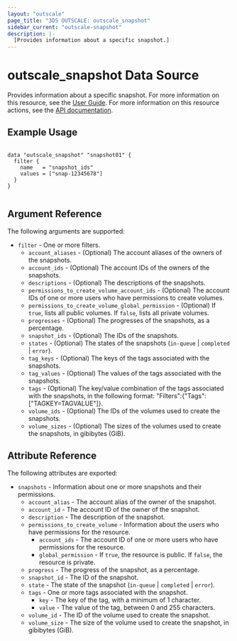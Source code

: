 ```yaml
---
layout: "outscale"
page_title: "3DS OUTSCALE: outscale_snapshot"
sidebar_current: "outscale-snapshot"
description: |-
  [Provides information about a specific snapshot.]
---
```


# outscale_snapshot Data Source

Provides information about a specific snapshot.
For more information on this resource, see the [User Guide](https://wiki.outscale.net/display/EN/About+Snapshots).
For more information on this resource actions, see the [API documentation](https://docs.outscale.com/api#3ds-outscale-api-snapshot).

## Example Usage

```hcl

data "outscale_snapshot" "snapshot01" {
  filter {
    name   = "snapshot_ids"
    values = ["snap-12345678"]
  }
}


```

## Argument Reference

The following arguments are supported:

* `filter` - One or more filters.
  * `account_aliases` - (Optional) The account aliases of the owners of the snapshots.
  * `account_ids` - (Optional) The account IDs of the owners of the snapshots.
  * `descriptions` - (Optional) The descriptions of the snapshots.
  * `permissions_to_create_volume_account_ids` - (Optional) The account IDs of one or more users who have permissions to create volumes.
  * `permissions_to_create_volume_global_permission` - (Optional) If `true`, lists all public volumes. If `false`, lists all private volumes.
  * `progresses` - (Optional) The progresses of the snapshots, as a percentage.
  * `snapshot_ids` - (Optional) The IDs of the snapshots.
  * `states` - (Optional) The states of the snapshots (`in-queue` \| `completed` \| `error`).
  * `tag_keys` - (Optional) The keys of the tags associated with the snapshots.
  * `tag_values` - (Optional) The values of the tags associated with the snapshots.
  * `tags` - (Optional) The key/value combination of the tags associated with the snapshots, in the following format: "Filters":{"Tags":["TAGKEY=TAGVALUE"]}.
  * `volume_ids` - (Optional) The IDs of the volumes used to create the snapshots.
  * `volume_sizes` - (Optional) The sizes of the volumes used to create the snapshots, in gibibytes (GiB).

## Attribute Reference

The following attributes are exported:

* `snapshots` - Information about one or more snapshots and their permissions.
  * `account_alias` - The account alias of the owner of the snapshot.
  * `account_id` - The account ID of the owner of the snapshot.
  * `description` - The description of the snapshot.
  * `permissions_to_create_volume` - Information about the users who have permissions for the resource.
    * `account_ids` - The account ID of one or more users who have permissions for the resource.
    * `global_permission` - If `true`, the resource is public. If `false`, the resource is private.
  * `progress` - The progress of the snapshot, as a percentage.
  * `snapshot_id` - The ID of the snapshot.
  * `state` - The state of the snapshot (`in-queue` \| `completed` \| `error`).
  * `tags` - One or more tags associated with the snapshot.
    * `key` - The key of the tag, with a minimum of 1 character.
    * `value` - The value of the tag, between 0 and 255 characters.
  * `volume_id` - The ID of the volume used to create the snapshot.
  * `volume_size` - The size of the volume used to create the snapshot, in gibibytes (GiB).
